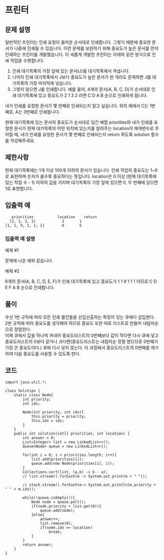 # 프린터
## 문제 설명
일반적인 프린터는 인쇄 요청이 들어온 순서대로 인쇄합니다. 그렇기 때문에 중요한 문서가 나중에 인쇄될 수 있습니다. 이런 문제를 보완하기 위해 중요도가 높은 문서를 먼저 인쇄하는 프린터를 개발했습니다. 이 새롭게 개발한 프린터는 아래와 같은 방식으로 인쇄 작업을 수행합니다.

1. 인쇄 대기목록의 가장 앞에 있는 문서(J)를 대기목록에서 꺼냅니다.
2. 나머지 인쇄 대기목록에서 J보다 중요도가 높은 문서가 한 개라도 존재하면 J를 대기목록의 가장 마지막에 넣습니다.
3. 그렇지 않으면 J를 인쇄합니다.
예를 들어, 4개의 문서(A, B, C, D)가 순서대로 인쇄 대기목록에 있고 중요도가 2 1 3 2 라면 C D A B 순으로 인쇄하게 됩니다.

내가 인쇄를 요청한 문서가 몇 번째로 인쇄되는지 알고 싶습니다. 위의 예에서 C는 1번째로, A는 3번째로 인쇄됩니다.

현재 대기목록에 있는 문서의 중요도가 순서대로 담긴 배열 priorities와 내가 인쇄를 요청한 문서가 현재 대기목록의 어떤 위치에 있는지를 알려주는 location이 매개변수로 주어질 때, 내가 인쇄를 요청한 문서가 몇 번째로 인쇄되는지 return 하도록 solution 함수를 작성해주세요.

## 제한사항
현재 대기목록에는 1개 이상 100개 이하의 문서가 있습니다.
인쇄 작업의 중요도는 1~9로 표현하며 숫자가 클수록 중요하다는 뜻입니다.
location은 0 이상 (현재 대기목록에 있는 작업 수 - 1) 이하의 값을 가지며 대기목록의 가장 앞에 있으면 0, 두 번째에 있으면 1로 표현합니다.
## 입출력 예
```
   priorities       	location	return
  [2, 1, 3, 2]	          2	      1
[1, 1, 9, 1, 1, 1]	      0	      5
```
### 입출력 예 설명
예제 #1

문제에 나온 예와 같습니다.

예제 #2

6개의 문서(A, B, C, D, E, F)가 인쇄 대기목록에 있고 중요도가 1 1 9 1 1 1 이므로 C D E F A B 순으로 인쇄합니다.

## 풀이
우선 1번 규칙에 따라 모든 인쇄 물건들을 선입선출하는 특징이 있는 큐에다 삽입한다.  
2번 규칙에 따라 중요도를 생각해야 하므로 중요도 또한 따로 리스트로 만들어 내림차순으로 정렬한다.  
이제 큐에서 값을 하나씩 꺼내어 중요도리스트의 0번째보다 값이 작다면 다시 큐에 넣고 중요도리스트의 0보다 같거나 크다면(중요도리스트는 내림차순 정렬 했으므로 0번째가 가장 큰 중요도이다.) 큐에 다시 넣지 않는다.  이 과정에서 중요도리스트의 0번째를 제거하여 다음 중요도를 사용할 수 있도록 한다.

## 코드
```
import java.util.*;

class Solution {
    static class Node{
        int priority;
        int idx;
        
        Node(int priority, int idx){
            this.priority = priority;
            this.idx = idx;
        }
    }
    public int solution(int[] priorities, int location) {
        int answer = 0;
        List<Integer> list = new LinkedList<>();
        Queue<Node> queue = new LinkedList<>();
        
        for(int i = 0; i < priorities.length; i++){
            list.add(priorities[i]);
            queue.add(new Node(priorities[i], i));
        }
        Collections.sort(list, (a,b) -> b - a);
        // list.stream().forEach(m -> System.out.print(m + " "));
        
        // stack.stream().forEach(m-> System.out.println(m.priority + " " + m.idx));
        
        while(!queue.isEmpty()){
            Node node = queue.poll();
            if(node.priority < list.get(0)){
                queue.add(node);
            }else{
                answer++;
                list.remove(0);
                if(node.idx == location)
                    break;
            }
        }
        return answer;
    }
}
```
